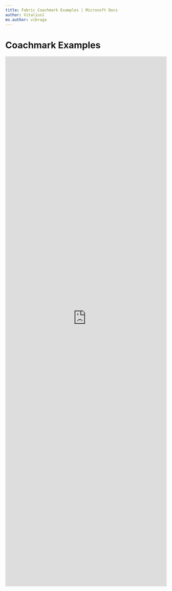 ```yaml
---
title: Fabric Coachmark Examples | Microsoft Docs
author: Vitalius1
ms.author: vibraga
---
```


# Coachmark Examples

<iframe 
    title='Coachmark Examples'
    src='https://fabricweb.z5.web.core.windows.net/pr-deploy-site/refs/heads/master/fabric-website-resources/dist/index.html#/examples/coachmark?docsExample=true'
    frameborder='no'
    height='1650'
    style='width: 100%;'
>